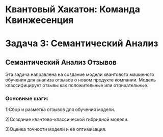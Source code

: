 # Квантовый Хакатон: Команда Квинжесенция

# Задача 3: Семантический Анализ

## Семантический Анализ Отзывов

Эта задача направлена на создание модели квантового машинного обучения для анализа отзывов о новом продукте компании. Модель классифицирует отзывы как положительные или отрицательные.
### Основные шаги:
1)Сбор и разметка отзывов для обучения модели.

2)Создание квантово-классической гибридной модели.

3)Оценка точности модели и ее оптимизация.

